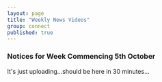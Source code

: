 ```yaml
---
layout: page
title: "Weekly News Videos"
group: connect
published: true
---
```


### Notices for Week Commencing 5th October

It's just uploading...should be here in 30 minutes...
